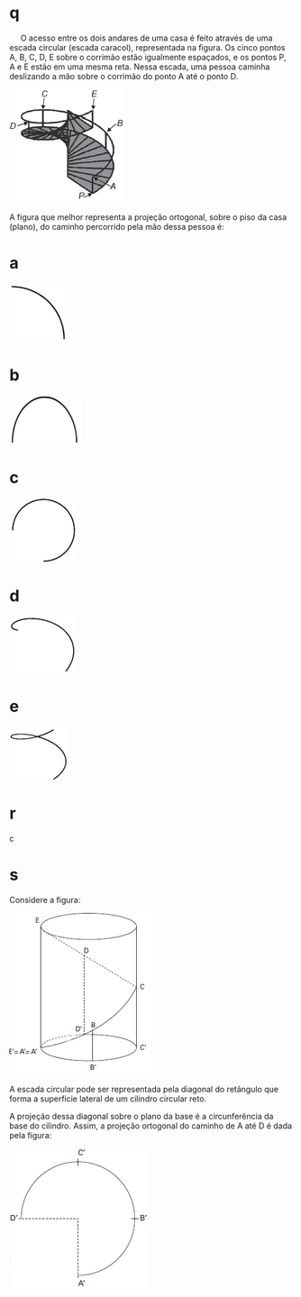 # q
     O acesso entre os dois andares de uma casa é feito através de uma escada circular (escada caracol), representada na figura. Os cinco pontos A, B, C, D, E sobre o corrimão estão igualmente espaçados, e os pontos P, A e E estão em uma mesma reta. Nessa escada, uma pessoa caminha deslizando a mão sobre o corrimão do ponto A até o ponto D.

![](6d7b74a9-254e-14e8-c3be-cb6f55a9f7b1.png)

A figura que melhor representa a projeção ortogonal, sobre o piso da casa (plano), do caminho percorrido pela mão dessa pessoa é:

# a
![](59904460-70ea-fb9d-0d23-fc568d606e83.png)

# b
![](48c7b305-88b8-11fa-9a3d-b946aded2565.png)

# c
![](4df3bec6-831b-7c34-016f-33c39014210f.png)

# d
![](7d606756-ed2a-5a1d-3407-20018fcf7cd1.png)

# e
![](1ec73688-5ef9-e2c9-47de-243200c74d80.png)

# r
c

# s
Considere a figura:

![](77486f54-fd4a-2afb-f3fe-b268c57263ac.png)

A escada circular pode ser representada pela diagonal do retângulo que forma a superfície lateral de um cilindro circular reto.

A projeção dessa diagonal sobre o plano da base é a circunferência da base do cilindro. Assim, a projeção ortogonal do caminho de A até D é dada pela figura:

![](acc6edc3-cba0-2412-3570-7b5227e92df2.png)
